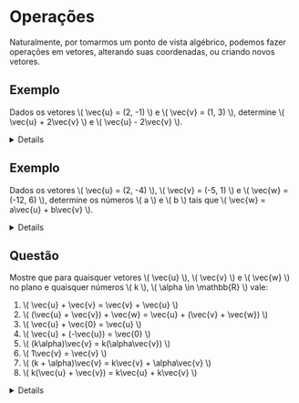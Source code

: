 # Operações

Naturalmente, por tomarmos um ponto de vista algébrico, podemos fazer operações em vetores, alterando suas coordenadas, ou criando novos vetores.

## Exemplo

Dados os vetores \\( \vec{u} = (2, -1) \\) e \\( \vec{v} = (1, 3) \\), determine \\( \vec{u} + 2\vec{v} \\) e \\( \vec{u} - 2\vec{v} \\).

<details>
\\[
2\vec{v} = (1 \cdot 2, 3 \cdot 2) = (2, 6) \\
\vec{u} + 2\vec{v} = (2 + 2, -1 + 6) = (4, 5) \\
\vec{u} - 2\vec{v} = (2 - 2, -1 - 6) = (0 , -7)
\\]
</details>

## Exemplo

Dados os vetores \\( \vec{u} = (2, -4) \\), \\( \vec{v} = (-5, 1) \\) e \\( \vec{w} = (-12, 6) \\), determine os números \\( a \\) e \\( b \\) tais que \\( \vec{w} = a\vec{u} + b\vec{v} \\).

<details>
\\[
(-12, 6) = (2a -5b, -4a + b) \\
I) 2a - 5b = -12 \\
II) -4a + b = 6 \\
b = 6 + 4a \\
2a - 5(6 + 4a) = -12 \implies 2a - 30 -20a = -12 \implies \\
-18a = 18 \implies a = -1 \\
b = 6 - 4 \implies b = 2
\\]
</details>

## Questão

Mostre que para quaisquer vetores \\( \vec{u} \\), \\( \\vec{v} \\) e \\( \vec{w} \\) no plano e quaisquer números \\( k \\), \\( \alpha \in \mathbb{R} \\) vale:

1. \\( \vec{u} + \vec{v} = \vec{v} + \vec{u} \\)
2. \\( (\vec{u} + \vec{v}) + \vec{w} = \vec{u} + (\vec{v} + \vec{w}) \\)
3. \\( \vec{u} + \vec{0} = \vec{u} \\)
4. \\( \vec{u} + (-\vec{u}) = \vec{0} \\)
5. \\( (k\alpha)\vec{v} = k(\alpha\vec{v}) \\)
6. \\( 1\vec{v} = \vec{v} \\)
7. \\( (k + \alpha)\vec{v} = k\vec{v} + \alpha\vec{v} \\)
8. \\( k(\vec{u} + \vec{v}) = k\vec{u} + k\vec{v} \\)

<details>
A ser feita algum dia :v
</details>
